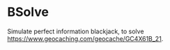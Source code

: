 # BSolve

Simulate perfect information blackjack, to solve https://www.geocaching.com/geocache/GC4X61B_21.